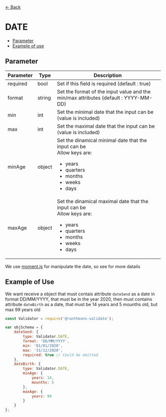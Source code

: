 [<- Back](https://github.com/iamousseni/runtheons-validate#type)

# DATE

- [Parameter](https://github.com/iamousseni/runtheons-validate/doc/date#parameter)
- [Example of use](https://github.com/iamousseni/runtheons-validatetree/2.4.3/doc/date#example-of-use)

## Parameter

| Parameter | Type   | Description                                                                                                                                                  |
| --------- | ------ | ------------------------------------------------------------------------------------------------------------------------------------------------------------ |
| required  | bool   | Set if this field is required (default : true)                                                                                                               |
| format    | string | Set the format of the input value and the min/max attributes (default : YYYY-MM-DD)                                                                          |
| min       | int    | Set the minimal date that the input can be (value is included)                                                                                               |
| max       | int    | Set the maximal date that the input can be (value is included)                                                                                               |
| minAge    | object | Set the dinamical minimal date that the input can be <br>Allow keys are: <ul><li>years</li><li> quarters</li><li>months</li><li>weeks</li><li>days</li></ul> |
| maxAge    | object | Set the dinamical maximal date that the input can be <br>Allow keys are: <ul><li>years</li><li> quarters</li><li>months</li><li>weeks</li><li>days</li></ul> |

We use [moment.js](https://momentjs.com/docs/#/manipulating/ 'moment.js') for manipulate the date, so see for more datails

## Example of Use

We want receive a object that must contais attribute `dateSend` as a date in format DD/MM/YYYY, that must be in the year 2020, then must contains attribute `dateBirth` as a date, that must be 14 years and 5 mounths old, but max 99 years old

```javascript
const Validator = require('@runtheons-validate');

var objSchema = {
	dateSend: {
		type: Validator.DATE,
		format: 'DD/MM/YYYY',
		min: '01/01/2020',
		max: '31/12/2020',
		required: true // Could be omitted
	},
	dateBirth: {
		type: Validator.DATE,
		minAge: {
			years: 14,
			mounths: 5
		},
		maxAge: {
			years: 99
		}
	}
};
```
